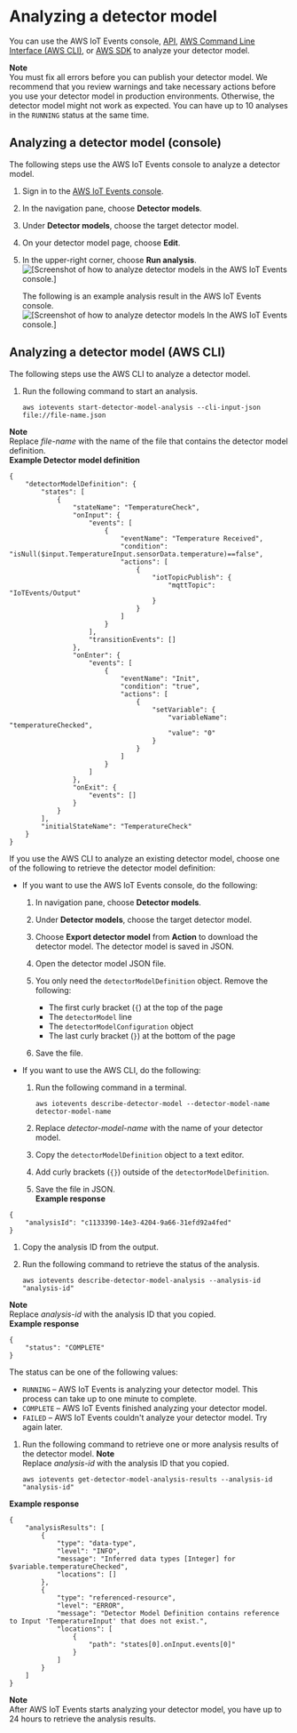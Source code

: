 # Analyzing a detector model<a name="analyze-detector-model"></a>

You can use the AWS IoT Events console, [API](https://docs.aws.amazon.com/iotevents/latest/apireference/), [AWS Command Line Interface \(AWS CLI\)](https://docs.aws.amazon.com/cli/latest/reference/iotevents/index.html), or [AWS SDK](https://docs.aws.amazon.com/iot/latest/developerguide/iot-sdks.html) to analyze your detector model\.

**Note**  
You must fix all errors before you can publish your detector model\.
We recommend that you review warnings and take necessary actions before you use your detector model in production environments\. Otherwise, the detector model might not work as expected\.
You can have up to 10 analyses in the `RUNNING` status at the same time\.

## Analyzing a detector model \(console\)<a name="analyze-api-console"></a>

The following steps use the AWS IoT Events console to analyze a detector model\.

1. Sign in to the [AWS IoT Events console](https://console.aws.amazon.com/iotevents/)\.

1. In the navigation pane, choose **Detector models**\.

1. Under **Detector models**, choose the target detector model\.

1. On your detector model page, choose **Edit**\.

1. In the upper\-right corner, choose **Run analysis**\.  
![\[Screenshot of how to analyze detector models in the AWS IoT Events console.\]](http://docs.aws.amazon.com/iotevents/latest/developerguide/images/analyzeAPI1.png)

   The following is an example analysis result in the AWS IoT Events console\.  
![\[Screenshot of how to analyze detector models In the AWS IoT Events console.\]](http://docs.aws.amazon.com/iotevents/latest/developerguide/images/analyzeAPI2.png)

## Analyzing a detector model \(AWS CLI\)<a name="analyze-api-api"></a>

The following steps use the AWS CLI to analyze a detector model\.

1. Run the following command to start an analysis\.

   ```
   aws iotevents start-detector-model-analysis --cli-input-json file://file-name.json
   ```
**Note**  
Replace *file\-name* with the name of the file that contains the detector model definition\.  
**Example Detector model definition**  

   ```
   {
       "detectorModelDefinition": {
           "states": [
               {
                   "stateName": "TemperatureCheck",
                   "onInput": {
                       "events": [
                           {
                               "eventName": "Temperature Received",
                               "condition": "isNull($input.TemperatureInput.sensorData.temperature)==false",
                               "actions": [
                                   {
                                       "iotTopicPublish": {
                                           "mqttTopic": "IoTEvents/Output"
                                       }
                                   }
                               ]
                           }
                       ],
                       "transitionEvents": []
                   },
                   "onEnter": {
                       "events": [
                           {
                               "eventName": "Init",
                               "condition": "true",
                               "actions": [
                                   {
                                       "setVariable": {
                                           "variableName": "temperatureChecked",
                                           "value": "0"
                                       }
                                   }
                               ]
                           }
                       ]
                   },
                   "onExit": {
                       "events": []
                   }
               }
           ],
           "initialStateName": "TemperatureCheck"
       }
   }
   ```

   If you use the AWS CLI to analyze an existing detector model, choose one of the following to retrieve the detector model definition:
   + If you want to use the AWS IoT Events console, do the following:

     1. In navigation pane, choose **Detector models**\.

     1. Under **Detector models**, choose the target detector model\.

     1. Choose **Export detector model** from **Action** to download the detector model\. The detector model is saved in JSON\.

     1. Open the detector model JSON file\.

     1. You only need the `detectorModelDefinition` object\. Remove the following:
        + The first curly bracket \(`{`\) at the top of the page
        + The `detectorModel` line
        + The `detectorModelConfiguration` object
        + The last curly bracket \(`}`\) at the bottom of the page

     1. Save the file\.
   + If you want to use the AWS CLI, do the following:

     1. Run the following command in a terminal\.

        ```
        aws iotevents describe-detector-model --detector-model-name detector-model-name
        ```

     1. Replace *detector\-model\-name* with the name of your detector model\.

     1. Copy the `detectorModelDefinition` object to a text editor\.

     1. Add curly brackets \(`{}`\) outside of the `detectorModelDefinition`\.

     1. Save the file in JSON\.  
**Example response**  

   ```
   {
       "analysisId": "c1133390-14e3-4204-9a66-31efd92a4fed"
   }
   ```

1. Copy the analysis ID from the output\.

1. Run the following command to retrieve the status of the analysis\.

   ```
   aws iotevents describe-detector-model-analysis --analysis-id "analysis-id"
   ```
**Note**  
Replace *analysis\-id* with the analysis ID that you copied\.  
**Example response**  

   ```
   {
       "status": "COMPLETE"
   }
   ```

   The status can be one of the following values:
   + `RUNNING` – AWS IoT Events is analyzing your detector model\. This process can take up to one minute to complete\.
   + `COMPLETE` – AWS IoT Events finished analyzing your detector model\.
   + `FAILED` – AWS IoT Events couldn't analyze your detector model\. Try again later\.

1. Run the following command to retrieve one or more analysis results of the detector model\.
**Note**  
Replace *analysis\-id* with the analysis ID that you copied\.

   ```
   aws iotevents get-detector-model-analysis-results --analysis-id "analysis-id"
   ```  
**Example response**  

   ```
   {
       "analysisResults": [
           {
               "type": "data-type",
               "level": "INFO",
               "message": "Inferred data types [Integer] for $variable.temperatureChecked",
               "locations": []
           },
           {
               "type": "referenced-resource",
               "level": "ERROR",
               "message": "Detector Model Definition contains reference to Input 'TemperatureInput' that does not exist.",
               "locations": [
                   {
                       "path": "states[0].onInput.events[0]"
                   }
               ]
           }
       ]
   }
   ```

**Note**  
After AWS IoT Events starts analyzing your detector model, you have up to 24 hours to retrieve the analysis results\.